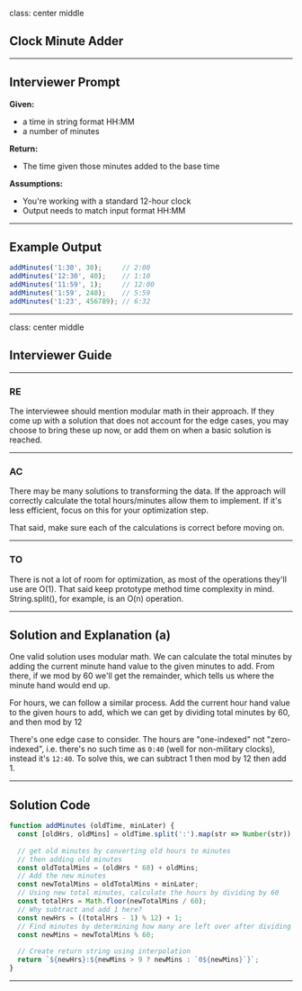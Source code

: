 class: center middle
## Clock Minute Adder

---

## Interviewer Prompt

__Given:__  
  - a time in string format HH:MM
  - a number of minutes

__Return:__  
  - The time given those minutes added to the base time
 
__Assumptions:__
  - You're working with a standard 12-hour clock
  - Output needs to match input format HH:MM

---

## Example Output

```js
addMinutes('1:30', 30);     // 2:00
addMinutes('12:30', 40);    // 1:10
addMinutes('11:59', 1);     // 12:00
addMinutes('1:59', 240);    // 5:59
addMinutes('1:23', 456789); // 6:32
```

---

class: center middle
## Interviewer Guide

---

### RE

The interviewee should mention modular math in their approach. If they come up with a solution that does not account for the edge cases, you may choose to bring these up now, or add them on when a basic solution is reached.

---

### AC

There may be many solutions to transforming the data. If the approach will correctly calculate the total hours/minutes allow them to implement. If it's less efficient, focus on this for your optimization step.

That said, make sure each of the calculations is correct before moving on.

---

### TO

There is not a lot of room for optimization, as most of the operations they'll use are O(1). That said keep prototype method time complexity in mind. String.split(), for example, is an O(n) operation.


---

## Solution and Explanation (a)


One valid solution uses modular math. We can calculate the total minutes by adding the current minute hand value to the given minutes to add. From there, if we mod by 60 we'll get the remainder, which tells us where the minute hand would end up.

For hours, we can follow a similar process. Add the current hour hand value to the given hours to add, which we can get by dividing total minutes by 60, and then mod by 12

There's one edge case to consider. The hours are "one-indexed" not "zero-indexed", i.e. there's no such time as `0:40` (well for non-military clocks), instead it's `12:40`. To solve this, we can subtract 1 then mod by 12 then add 1.

---

## Solution Code
```js
function addMinutes (oldTime, minLater) {
  const [oldHrs, oldMins] = oldTime.split(':').map(str => Number(str));
  
  // get old minutes by converting old hours to minutes
  // then adding old minutes
  const oldTotalMins = (oldHrs * 60) + oldMins;
  // Add the new minutes
  const newTotalMins = oldTotalMins + minLater;
  // Using new total minutes, calculate the hours by dividing by 60
  const totalHrs = Math.floor(newTotalMins / 60);
  // Why subtract and add 1 here?
  const newHrs = ((totalHrs - 1) % 12) + 1;
  // Find minutes by determining how many are left over after dividing by 60
  const newMins = newTotalMins % 60;
  
  // Create return string using interpolation
  return `${newHrs}:${newMins > 9 ? newMins : `0${newMins}`}`;
}
```

---
